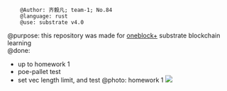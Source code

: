         @Author: 齐毅凡; team-1; No.84
        @language: rust
        @use: substrate v4.0
@purpose: this repository was made for [oneblock+](https://twitter.com/oneblock_) substrate blockchain learning <br>
@done: <br>
 * up to homework 1 <br>
 *  poe-pallet test
 *  set vec length limit, and test
@photo: homework 1
![](https://github.com/williamchi64/substrate-learning-Chi/raw/main/homework_photo/advance/homework-1/1-runtime.png)